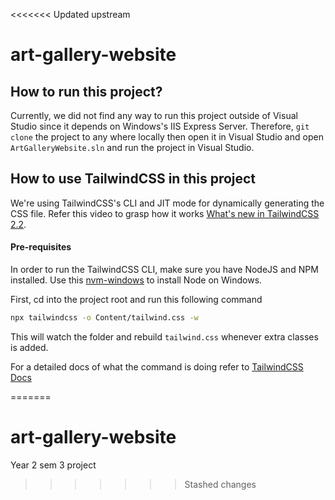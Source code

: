<<<<<<< Updated upstream
# art-gallery-website

## How to run this project?

Currently, we did not find any way to run this project outside of Visual Studio since it depends on Windows's IIS Express Server. Therefore, `git clone` the project to any where locally then open it in Visual Studio and open `ArtGalleryWebsite.sln` and run the project in Visual Studio.

## How to use TailwindCSS in this project

We're using TailwindCSS's CLI and JIT mode for dynamically generating the CSS file. Refer this video to grasp how it works [What's new in TailwindCSS 2.2](https://www.youtube.com/watch?v=DxcJbrs6rKk).

#### Pre-requisites
In order to run the TailwindCSS CLI, make sure you have NodeJS and NPM installed. Use this [nvm-windows](https://github.com/coreybutler/nvm-windows) to install Node on Windows.

First, cd into the project root and run this following command

```sh
npx tailwindcss -o Content/tailwind.css -w
```

This will watch the folder and rebuild `tailwind.css` whenever extra classes is added.

For a detailed docs of what the command is doing refer to [TailwindCSS Docs](https://tailwindcss.com/docs/installation#using-tailwind-cli)

=======
# art-gallery-website
Year 2 sem 3 project
>>>>>>> Stashed changes
